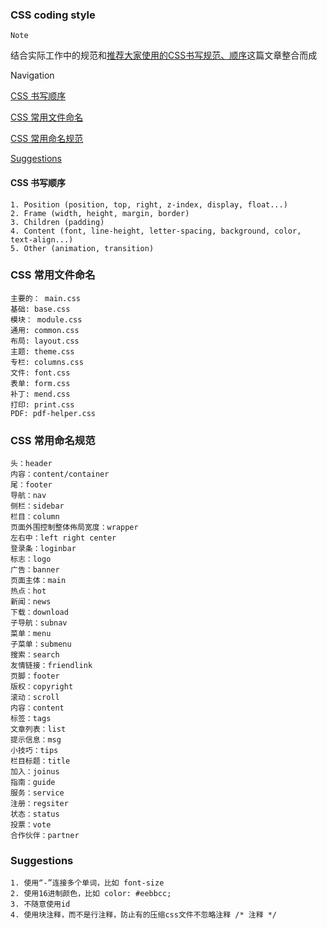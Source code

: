 ### CSS coding style

`Note`

结合实际工作中的规范和[推荐大家使用的CSS书写规范、顺序](http://www.shejidaren.com/css-written-specifications.html)这篇文章整合而成

Navigation

[CSS 书写顺序](#css-书写顺序)

[CSS 常用文件命名](#css-常用文件命名)

[CSS 常用命名规范](#css-常用命名规范)

[Suggestions](#suggestions)

#### CSS 书写顺序

    1. Position (position, top, right, z-index, display, float...)
    2. Frame (width, height, margin, border)
    3. Children (padding)
    4. Content (font, line-height, letter-spacing, background, color, text-align...)
    5. Other (animation, transition)

### CSS 常用文件命名

    主要的： main.css
    基础: base.css
    模块： module.css
    通用: common.css
    布局: layout.css
    主题: theme.css
    专栏: columns.css
    文件: font.css
    表单: form.css
    补丁: mend.css
    打印: print.css
    PDF: pdf-helper.css

### CSS 常用命名规范

    头：header
    内容：content/container
    尾：footer
    导航：nav
    侧栏：sidebar
    栏目：column
    页面外围控制整体佈局宽度：wrapper
    左右中：left right center
    登录条：loginbar
    标志：logo
    广告：banner
    页面主体：main
    热点：hot
    新闻：news
    下载：download
    子导航：subnav
    菜单：menu
    子菜单：submenu
    搜索：search
    友情链接：friendlink
    页脚：footer
    版权：copyright
    滚动：scroll
    内容：content
    标签：tags
    文章列表：list
    提示信息：msg
    小技巧：tips
    栏目标题：title
    加入：joinus
    指南：guide
    服务：service
    注册：regsiter
    状态：status
    投票：vote
    合作伙伴：partner

### Suggestions

    1. 使用“-”连接多个单词，比如 font-size
    2. 使用16进制颜色，比如 color: #eebbcc;
    3. 不随意使用id
    4. 使用块注释，而不是行注释，防止有的压缩css文件不忽略注释 /* 注释 */
